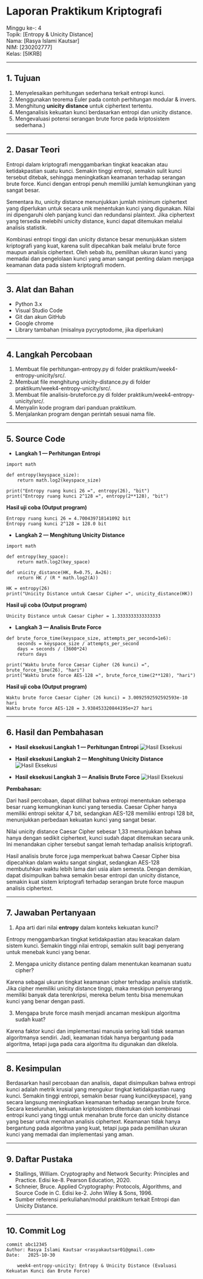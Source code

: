 # Laporan Praktikum Kriptografi
Minggu ke-: 4  
Topik: [Entropy & Unicity Distance]  
Nama: [Rasya Islami Kautsar]  
NIM: [230202777]  
Kelas: [5IKRB] 

---

## 1. Tujuan

1. Menyelesaikan perhitungan sederhana terkait entropi kunci.  
2. Menggunakan teorema Euler pada contoh perhitungan modular & invers.  
3. Menghitung **unicity distance** untuk ciphertext tertentu.  
4. Menganalisis kekuatan kunci berdasarkan entropi dan unicity distance.  
5. Mengevaluasi potensi serangan brute force pada kriptosistem sederhana.)

---

## 2. Dasar Teori

Entropi dalam kriptografi menggambarkan tingkat keacakan atau ketidakpastian suatu kunci. Semakin tinggi entropi, semakin sulit kunci tersebut ditebak, sehingga meningkatkan keamanan terhadap serangan brute force. Kunci dengan entropi penuh memiliki jumlah kemungkinan yang sangat besar.

Sementara itu, unicity distance menunjukkan jumlah minimum ciphertext yang diperlukan untuk secara unik menentukan kunci yang digunakan. Nilai ini dipengaruhi oleh panjang kunci dan redundansi plaintext. Jika ciphertext yang tersedia melebihi unicity distance, kunci dapat ditemukan melalui analisis statistik.

Kombinasi entropi tinggi dan unicity distance besar menunjukkan sistem kriptografi yang kuat, karena sulit dipecahkan baik melalui brute force maupun analisis ciphertext. Oleh sebab itu, pemilihan ukuran kunci yang memadai dan pengelolaan kunci yang aman sangat penting dalam menjaga keamanan data pada sistem kriptografi modern.

---

## 3. Alat dan Bahan

- Python 3.x
- Visual Studio Code
- Git dan akun GitHub
- Google chrome
- Library tambahan (misalnya pycryptodome, jika diperlukan)

---

## 4. Langkah Percobaan

1. Membuat file perhitungan-entropy.py di folder praktikum/week4-entropy-unicity/src/.
2. Membuat file menghitung unicity-distance.py di folder praktikum/week4-entropy-unicity/src/.
3. Membuat file analisis-bruteforce.py di folder praktikum/week4-entropy-unicity/src/.
4. Menyalin kode program dari panduan praktikum.
5. Menjalankan program dengan perintah sesuai nama file.

---

## 5. Source Code

- **Langkah 1 — Perhitungan Entropi**
```
import math

def entropy(keyspace_size):
    return math.log2(keyspace_size)

print("Entropy ruang kunci 26 =", entropy(26), "bit")
print("Entropy ruang kunci 2^128 =", entropy(2**128), "bit")
```

**Hasil uji coba (Output program)**
```
Entropy ruang kunci 26 = 4.700439718141092 bit
Entropy ruang kunci 2^128 = 128.0 bit
```

- **Langkah 2 — Menghitung Unicity Distance**
```
import math

def entropy(key_space):
    return math.log2(key_space)

def unicity_distance(HK, R=0.75, A=26):
    return HK / (R * math.log2(A))

HK = entropy(26)
print("Unicity Distance untuk Caesar Cipher =", unicity_distance(HK))
```

**Hasil uji coba (Output program)**
```
Unicity Distance untuk Caesar Cipher = 1.3333333333333333
```

- **Langkah 3 — Analisis Brute Force**
```
def brute_force_time(keyspace_size, attempts_per_second=1e6):
    seconds = keyspace_size / attempts_per_second
    days = seconds / (3600*24)
    return days

print("Waktu brute force Caesar Cipher (26 kunci) =", brute_force_time(26), "hari")
print("Waktu brute force AES-128 =", brute_force_time(2**128), "hari")
```

**Hasil uji coba (Output program)**
```
Waktu brute force Caesar Cipher (26 kunci) = 3.0092592592592593e-10 hari
Waktu brute force AES-128 = 3.938453320844195e+27 hari
```

---

## 6. Hasil dan Pembahasan

- **Hasil eksekusi Langkah 1 — Perhitungan Entropi**
![Hasil Eksekusi](screenshots/entropy.png)

- **Hasil eksekusi Langkah 2 — Menghitung Unicity Distance**
![Hasil Eksekusi](screenshots/distance.png)

- **Hasil eksekusi Langkah 3 — Analisis Brute Force**
![Hasil Eksekusi](screenshots/bruteforce.png)

**Pembahasan:**

Dari hasil percobaan, dapat dilihat bahwa entropi menentukan seberapa besar ruang kemungkinan kunci yang tersedia. Caesar Cipher hanya memiliki entropi sekitar 4,7 bit, sedangkan AES-128 memiliki entropi 128 bit, menunjukkan perbedaan kekuatan kunci yang sangat besar.

Nilai unicity distance Caesar Cipher sebesar 1,33 menunjukkan bahwa hanya dengan sedikit ciphertext, kunci sudah dapat ditemukan secara unik. Ini menandakan cipher tersebut sangat lemah terhadap analisis kriptografi.

Hasil analisis brute force juga memperkuat bahwa Caesar Cipher bisa dipecahkan dalam waktu sangat singkat, sedangkan AES-128 membutuhkan waktu lebih lama dari usia alam semesta. Dengan demikian, dapat disimpulkan bahwa semakin besar entropi dan unicity distance, semakin kuat sistem kriptografi terhadap serangan brute force maupun analisis ciphertext.

---

## 7. Jawaban Pertanyaan

1. Apa arti dari nilai **entropy** dalam konteks kekuatan kunci?

Entropy menggambarkan tingkat ketidakpastian atau keacakan dalam sistem kunci. Semakin tinggi nilai entropi, semakin sulit bagi penyerang untuk menebak kunci yang benar.

2. Mengapa unicity distance penting dalam menentukan keamanan suatu cipher?

Karena sebagai ukuran tingkat keamanan cipher terhadap analisis statistik. Jika cipher memiliki unicity distance tinggi, maka meskipun penyerang memiliki banyak data terenkripsi, mereka belum tentu bisa menemukan kunci yang benar dengan pasti.

3. Mengapa brute force masih menjadi ancaman meskipun algoritma sudah kuat?

Karena faktor kunci dan implementasi manusia sering kali tidak seaman algoritmanya sendiri. Jadi, keamanan tidak hanya bergantung pada algoritma, tetapi juga pada cara algoritma itu digunakan dan dikelola.

---

## 8. Kesimpulan

Berdasarkan hasil percobaan dan analisis, dapat disimpulkan bahwa entropi kunci adalah metrik krusial yang mengukur tingkat ketidakpastian ruang kunci. Semakin tinggi entropi, semakin besar ruang kunci(keyspace), yang secara langsung meningkatkan keamanan terhadap serangan brute force.
Secara keseluruhan, kekuatan kriptosistem ditentukan oleh kombinasi entropi kunci yang tinggi untuk menahan brute force dan unicity distance yang besar untuk menahan analisis ciphertext. Keamanan tidak hanya bergantung pada algoritma yang kuat, tetapi juga pada pemilihan ukuran kunci yang memadai dan implementasi yang aman.

---

## 9. Daftar Pustaka

- Stallings, William. Cryptography and Network Security: Principles and Practice. Edisi ke-8. Pearson Education, 2020.
- Schneier, Bruce. Applied Cryptography: Protocols, Algorithms, and Source Code in C. Edisi ke-2. John Wiley & Sons, 1996.
- Sumber referensi perkuliahan/modul praktikum terkait Entropi dan Unicity Distance.

---

## 10. Commit Log

```
commit abc12345
Author: Rasya Islami Kautsar <rasyakautsar01@gmail.com>
Date:   2025-10-30

    week4-entropy-unicity: Entropy & Unicity Distance (Evaluasi Kekuatan Kunci dan Brute Force)
```
